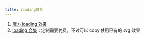```yaml
---
title: loading效果
---
```


1. [魔方 loading 效果](https://www.handsome-css.com/loaders/young-dragon-29)
2. [loading 合集](https://loading.io/spinner/)：定制需要付费，不过可以 copy 使用已有的 svg 效果
